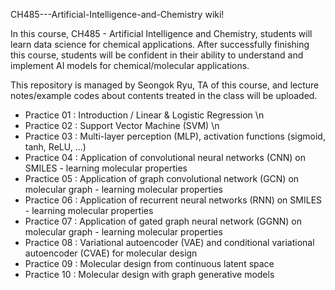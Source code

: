


CH485---Artificial-Intelligence-and-Chemistry wiki!

In this course, CH485 - Artificial Intelligence and Chemistry, students will learn data science for chemical applications. After successfully finishing this course, students will be confident in their ability to understand and implement AI models for chemical/molecular applications.

This repository is managed by Seongok Ryu, TA of this course, and lecture notes/example codes about contents treated in the class will be uploaded.

- Practice 01 : Introduction / Linear & Logistic Regression \n
- Practice 02 : Support Vector Machine (SVM) \n
- Practice 03 : Multi-layer perception (MLP), activation functions (sigmoid, tanh, ReLU, ...)
- Practice 04 : Application of convolutional neural networks (CNN) on SMILES - learning molecular properties 
- Practice 05 : Application of graph convolutional network (GCN) on molecular graph - learning molecular properties
- Practice 06 : Application of recurrent neural networks (RNN) on SMILES - learning molecular properties
- Practice 07 : Application of gated graph neural network (GGNN) on molecular graph - learning molecular properties
- Practice 08 : Variational autoencoder (VAE) and conditional variational autoencoder (CVAE) for molecular design
- Practice 09 : Molecular design from continuous latent space
- Practice 10 : Molecular design with graph generative models




